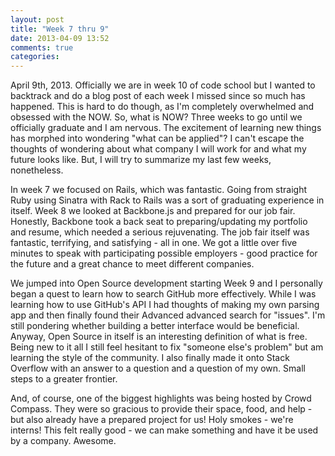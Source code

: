 ```yaml
---
layout: post
title: "Week 7 thru 9"
date: 2013-04-09 13:52
comments: true
categories:
---
```

April 9th, 2013. Officially we are in week 10 of code school but I wanted
to backtrack and do a blog post of each week I missed since so much has happened.
This is hard to do though, as I'm completely overwhelmed and obsessed with
the NOW. So, what is NOW? Three weeks to go until we officially graduate and I
am nervous. The excitement of learning new things has morphed into wondering
"what can be applied"? I can't escape the thoughts of wondering about what
company I will work for and what my future looks like. But, I will try to
summarize my last few weeks, nonetheless.

In week 7 we focused on Rails, which was fantastic. Going from straight Ruby
 using Sinatra with Rack to Rails was a sort of graduating experience in
itself. Week 8 we looked at Backbone.js and prepared for our job fair. Honestly,
Backbone took a back seat to preparing/updating my portfolio and resume, which
needed a serious rejuvenating. The job fair itself was fantastic, terrifying,
and satisfying - all in one. We got a little over five minutes to speak with
participating possible employers - good practice for the future and a great
chance to meet different companies.

We jumped into Open Source development starting Week 9 and I personally began
a quest to learn how to search GitHub more effectively. While I was learning
how to use GitHub's API I had thoughts of making my own parsing app and
then finally found their Advanced advanced search for "issues". I'm still
pondering whether building a better interface would be beneficial. Anyway,
Open Source in itself is an interesting definition of what is free. Being
new to it all I still feel hesitant to fix "someone else's problem" but am
 learning the style of the community. I also finally made it onto Stack
 Overflow with an answer to a question and a question of my own. Small steps
  to a greater frontier.

And, of course, one of the biggest highlights was being hosted by Crowd Compass.
They were so gracious to provide their space, food, and help - but also
already have a prepared project for us! Holy smokes - we're interns! This
felt really good - we can make something and have it be used by a company.
Awesome.